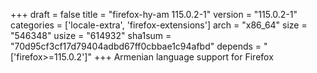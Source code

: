 +++
draft = false
title = "firefox-hy-am 115.0.2-1"
version = "115.0.2-1"
categories = ['locale-extra', 'firefox-extensions']
arch = "x86_64"
size = "546348"
usize = "614932"
sha1sum = "70d95cf3cf17d79404adbd67ff0cbbae1c94afbd"
depends = "['firefox>=115.0.2']"
+++
Armenian language support for Firefox